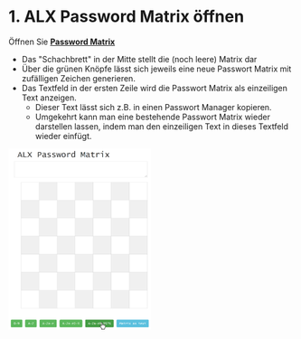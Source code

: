 # 1. ALX Password Matrix öffnen

Öffnen Sie <a target="_blank" class="button" href="/PasswordMatrix.htm"><b>Password Matrix</b></a>

- Das "Schachbrett" in der Mitte stellt die (noch leere) Matrix dar
- Über die grünen Knöpfe lässt sich jeweils eine neue Passwort Matrix mit zufälligen Zeichen generieren.
- Das Textfeld in der ersten Zeile wird die Passwort Matrix als einzeiligen Text anzeigen.
    - Dieser Text lässt sich z.B. in einen Passwort Manager kopieren.
    - Umgekehrt kann man eine bestehende Passwort Matrix wieder darstellen lassen, indem man den einzeiligen Text in dieses Textfeld wieder einfügt.

<img class="shadow" src="/tutorial/images/passwordMatrix02.PNG" width="50%">

